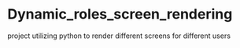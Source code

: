 # Dynamic_roles_screen_rendering
project utilizing python to render different screens for different users
